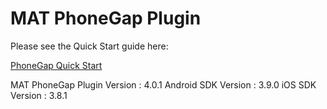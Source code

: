 # MAT PhoneGap Plugin

Please see the Quick Start guide here:

[PhoneGap Quick Start](https://developers.mobileapptracking.com/phonegap-plugin/)

MAT PhoneGap Plugin Version : 4.0.1
Android SDK Version         : 3.9.0
iOS SDK Version             : 3.8.1
